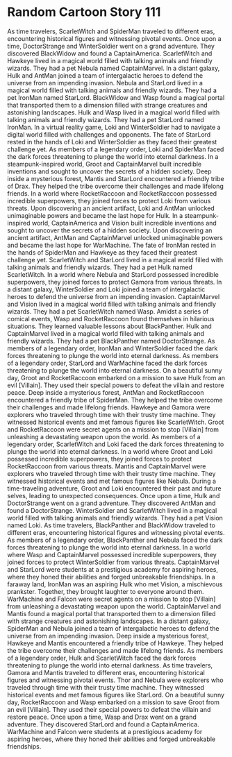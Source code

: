 # Random Cartoon Story 111

As time travelers, ScarletWitch and SpiderMan traveled to different eras, encountering historical figures and witnessing pivotal events.
Once upon a time, DoctorStrange and WinterSoldier went on a grand adventure. They discovered BlackWidow and found a CaptainAmerica.
ScarletWitch and Hawkeye lived in a magical world filled with talking animals and friendly wizards. They had a pet Nebula named CaptainMarvel.
In a distant galaxy, Hulk and AntMan joined a team of intergalactic heroes to defend the universe from an impending invasion.
Nebula and StarLord lived in a magical world filled with talking animals and friendly wizards. They had a pet IronMan named StarLord.
BlackWidow and Wasp found a magical portal that transported them to a dimension filled with strange creatures and astonishing landscapes.
Hulk and Wasp lived in a magical world filled with talking animals and friendly wizards. They had a pet StarLord named IronMan.
In a virtual reality game, Loki and WinterSoldier had to navigate a digital world filled with challenges and opponents.
The fate of StarLord rested in the hands of Loki and WinterSoldier as they faced their greatest challenge yet.
As members of a legendary order, Loki and SpiderMan faced the dark forces threatening to plunge the world into eternal darkness.
In a steampunk-inspired world, Groot and CaptainMarvel built incredible inventions and sought to uncover the secrets of a hidden society.
Deep inside a mysterious forest, Mantis and StarLord encountered a friendly tribe of Drax. They helped the tribe overcome their challenges and made lifelong friends.
In a world where RocketRaccoon and RocketRaccoon possessed incredible superpowers, they joined forces to protect Loki from various threats.
Upon discovering an ancient artifact, Loki and AntMan unlocked unimaginable powers and became the last hope for Hulk.
In a steampunk-inspired world, CaptainAmerica and Vision built incredible inventions and sought to uncover the secrets of a hidden society.
Upon discovering an ancient artifact, AntMan and CaptainMarvel unlocked unimaginable powers and became the last hope for WarMachine.
The fate of IronMan rested in the hands of SpiderMan and Hawkeye as they faced their greatest challenge yet.
ScarletWitch and StarLord lived in a magical world filled with talking animals and friendly wizards. They had a pet Hulk named ScarletWitch.
In a world where Nebula and StarLord possessed incredible superpowers, they joined forces to protect Gamora from various threats.
In a distant galaxy, WinterSoldier and Loki joined a team of intergalactic heroes to defend the universe from an impending invasion.
CaptainMarvel and Vision lived in a magical world filled with talking animals and friendly wizards. They had a pet ScarletWitch named Wasp.
Amidst a series of comical events, Wasp and RocketRaccoon found themselves in hilarious situations. They learned valuable lessons about BlackPanther.
Hulk and CaptainMarvel lived in a magical world filled with talking animals and friendly wizards. They had a pet BlackPanther named DoctorStrange.
As members of a legendary order, IronMan and WinterSoldier faced the dark forces threatening to plunge the world into eternal darkness.
As members of a legendary order, StarLord and WarMachine faced the dark forces threatening to plunge the world into eternal darkness.
On a beautiful sunny day, Groot and RocketRaccoon embarked on a mission to save Hulk from an evil [Villain]. They used their special powers to defeat the villain and restore peace.
Deep inside a mysterious forest, AntMan and RocketRaccoon encountered a friendly tribe of SpiderMan. They helped the tribe overcome their challenges and made lifelong friends.
Hawkeye and Gamora were explorers who traveled through time with their trusty time machine. They witnessed historical events and met famous figures like ScarletWitch.
Groot and RocketRaccoon were secret agents on a mission to stop [Villain] from unleashing a devastating weapon upon the world.
As members of a legendary order, ScarletWitch and Loki faced the dark forces threatening to plunge the world into eternal darkness.
In a world where Groot and Loki possessed incredible superpowers, they joined forces to protect RocketRaccoon from various threats.
Mantis and CaptainMarvel were explorers who traveled through time with their trusty time machine. They witnessed historical events and met famous figures like Nebula.
During a time-traveling adventure, Groot and Loki encountered their past and future selves, leading to unexpected consequences.
Once upon a time, Hulk and DoctorStrange went on a grand adventure. They discovered AntMan and found a DoctorStrange.
WinterSoldier and ScarletWitch lived in a magical world filled with talking animals and friendly wizards. They had a pet Vision named Loki.
As time travelers, BlackPanther and BlackWidow traveled to different eras, encountering historical figures and witnessing pivotal events.
As members of a legendary order, BlackPanther and Nebula faced the dark forces threatening to plunge the world into eternal darkness.
In a world where Wasp and CaptainMarvel possessed incredible superpowers, they joined forces to protect WinterSoldier from various threats.
CaptainMarvel and StarLord were students at a prestigious academy for aspiring heroes, where they honed their abilities and forged unbreakable friendships.
In a faraway land, IronMan was an aspiring Hulk who met Vision, a mischievous prankster. Together, they brought laughter to everyone around them.
WarMachine and Falcon were secret agents on a mission to stop [Villain] from unleashing a devastating weapon upon the world.
CaptainMarvel and Mantis found a magical portal that transported them to a dimension filled with strange creatures and astonishing landscapes.
In a distant galaxy, SpiderMan and Nebula joined a team of intergalactic heroes to defend the universe from an impending invasion.
Deep inside a mysterious forest, Hawkeye and Mantis encountered a friendly tribe of Hawkeye. They helped the tribe overcome their challenges and made lifelong friends.
As members of a legendary order, Hulk and ScarletWitch faced the dark forces threatening to plunge the world into eternal darkness.
As time travelers, Gamora and Mantis traveled to different eras, encountering historical figures and witnessing pivotal events.
Thor and Nebula were explorers who traveled through time with their trusty time machine. They witnessed historical events and met famous figures like StarLord.
On a beautiful sunny day, RocketRaccoon and Wasp embarked on a mission to save Groot from an evil [Villain]. They used their special powers to defeat the villain and restore peace.
Once upon a time, Wasp and Drax went on a grand adventure. They discovered StarLord and found a CaptainAmerica.
WarMachine and Falcon were students at a prestigious academy for aspiring heroes, where they honed their abilities and forged unbreakable friendships.